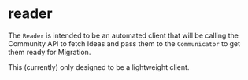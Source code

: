 # reader

The `Reader` is intended to be an automated client that will be calling the Community API to fetch Ideas and pass them to the `Communicator` to get them ready for Migration.

This (currently) only designed to be a lightweight client.
